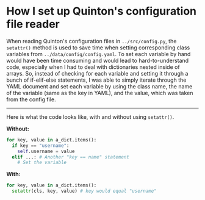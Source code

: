# How I set up Quinton's configuration file reader

When reading Quinton's configuration files in `../src/config.py`, the `setattr()`
method is used to save time when setting corresponding class variables from
`../data/config/config.yaml`. To set each variable by hand would have been time
consuming and would lead to hard-to-understand code, especially when I had to deal
with dictionaries nested inside of arrays. So, instead of checking for each variable
and setting it through a bunch of if-elif-else statements, I was able to simply
iterate through the YAML document and set each variable by using the class name, the
name of the variable (same as the key in YAML), and the value, which was taken from
the config file.

---

Here is what the code looks like, with and without using `setattr()`.

**Without:**

```python
for key, value in a_dict.items():
  if key == "username":
    self.username = value
  elif ...: # Another "key == name" statement
    # Set the variable
```

**With:**

```python
for key, value in a_dict.items():
  setattr(cls, key, value) # key would equal "username"
```
